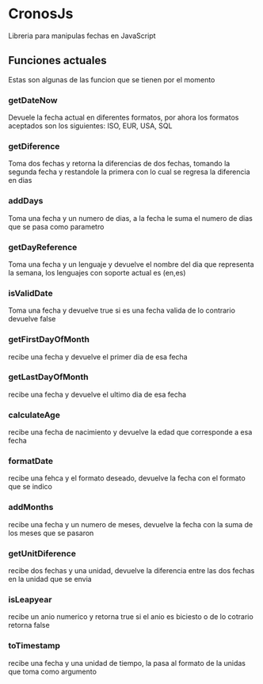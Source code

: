 # CronosJs

Libreria para manipulas fechas en JavaScript

## Funciones actuales

Estas son algunas de las funcion que se tienen por el momento

### getDateNow

Devuele la fecha actual en diferentes formatos, por ahora los formatos aceptados son los siguientes: ISO, EUR, USA, SQL

### getDiference

Toma dos fechas y retorna la diferencias de dos fechas, tomando la segunda fecha y restandole la primera con lo cual se regresa la diferencia en dias

### addDays 

Toma una fecha y un numero de dias, a la fecha le suma el numero de dias que se pasa como parametro

### getDayReference

Toma una fecha y un lenguaje y devuelve el nombre del dia que representa la semana, los lenguajes con soporte actual es (en,es)

### isValidDate

Toma una fecha y devuelve true si es una fecha valida de lo contrario devuelve false

### getFirstDayOfMonth 

recibe una fecha y devuelve el primer dia de esa fecha

### getLastDayOfMonth

recibe una fecha y devuelve el ultimo dia de esa fecha

### calculateAge

recibe una fecha de nacimiento y devuelve la edad que corresponde a esa fecha

### formatDate

recibe una fehca y el formato deseado, devuelve la fecha con el formato que se indico

### addMonths 

recibe una fecha y un numero de meses, devuelve la fecha con la suma de los meses que se pasaron

### getUnitDiference

recibe dos fechas y una unidad, devuelve la diferencia entre las dos fechas en la unidad que se envia

### isLeapyear

recibe un anio numerico y retorna true si el anio es biciesto o de lo cotrario retorna false

### toTimestamp

recibe una fecha y una unidad de tiempo, la pasa al formato de la unidas que toma como argumento